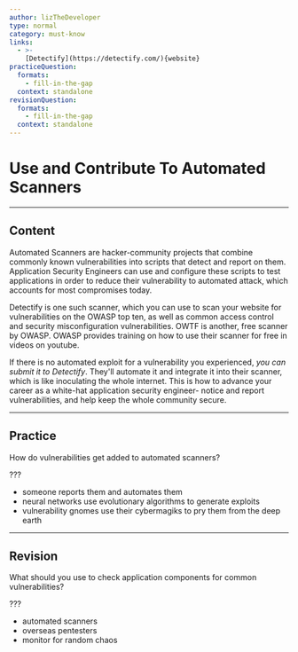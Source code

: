 ```yaml
---
author: lizTheDeveloper
type: normal
category: must-know
links:
  - >-
    [Detectify](https://detectify.com/){website}
practiceQuestion:
  formats:
    - fill-in-the-gap
  context: standalone
revisionQuestion:
  formats:
    - fill-in-the-gap
  context: standalone
---
```


# Use and Contribute To Automated Scanners


---

## Content

Automated Scanners are hacker-community projects that combine commonly known vulnerabilities into scripts that detect and report on them. Application Security Engineers can use and configure these scripts to test applications in order to reduce their vulnerability to automated attack, which accounts for most compromises today.

Detectify is one such scanner, which you can use to scan your website for vulnerabilities on the OWASP top ten, as well as common access control and security misconfiguration vulnerabilities. OWTF is another, free scanner by OWASP. OWASP provides training on how to use their scanner for free in videos on youtube.

If there is no automated exploit for a vulnerability you experienced, *you can submit it to Detectify*. They'll automate it and integrate it into their scanner, which is like inoculating the whole internet. This is how to advance your career as a white-hat application security engineer- notice and report vulnerabilities, and help keep the whole community secure.


---

## Practice

How do vulnerabilities get added to automated scanners?

???

- someone reports them and automates them
- neural networks use evolutionary algorithms to generate exploits
- vulnerability gnomes use their cybermagiks to pry them from the deep earth


---

## Revision

What should you use to check application components for common vulnerabilities?

???

- automated scanners
- overseas pentesters
- monitor for random chaos
